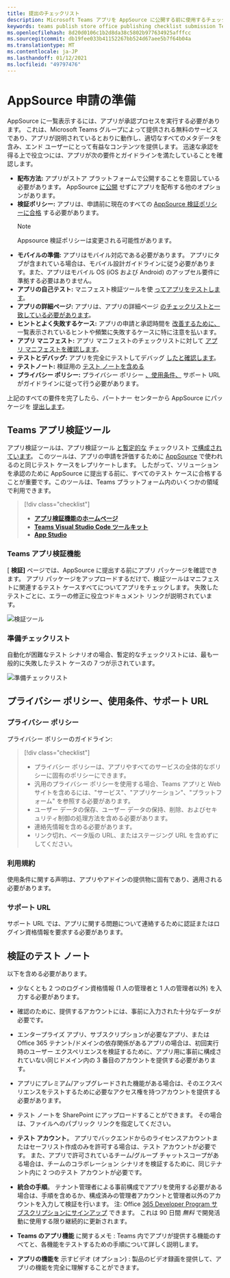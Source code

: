 ```yaml
---
title: 提出のチェックリスト
description: Microsoft Teams アプリを AppSource に公開する前に使用するチェックリスト
keywords: teams publish store office publishing checklist submission Teams apps appsource validation
ms.openlocfilehash: 8d20d0106c1b2d8da38c5802b977634925afffcc
ms.sourcegitcommit: db19fee033b41152267bb524d67aee5b7f64b04a
ms.translationtype: MT
ms.contentlocale: ja-JP
ms.lasthandoff: 01/12/2021
ms.locfileid: "49797476"
---
```

# <a name="prepare-for-appsource-submission"></a>AppSource 申請の準備  

AppSource に一覧表示するには、アプリが承認プロセスを実行する必要があります。 これは、Microsoft Teams グループによって提供される無料のサービスであり、アプリが説明されているとおりに動作し、適切なすべてのメタデータを含み、エンド ユーザーにとって有益なコンテンツを提供します。 迅速な承認を得る上で役立つには、アプリが次の要件とガイドラインを満たしていることを確認します。

* **配布方法:** アプリがストア プラットフォームで公開することを意図している必要があります。 AppSource [に公開](../../overview.md) せずにアプリを配布する他のオプションがあります。
* **検証ポリシー:** アプリは、申請前に現在のすべての [AppSource 検証ポリシーに合格](https://docs.microsoft.com/legal/marketplace/certification-policies#1140-teams) する必要があります。 
  > [!NOTE] 
  > Appsource 検証ポリシーは変更される可能性があります。
* **モバイルの準備:** アプリはモバイル対応である必要があります。 アプリにタブが含まれている場合は、モバイル設計[](~/tabs/design/tabs-mobile.md)ガイドラインに従う必要があります。また、アプリ[](~/concepts/deploy-and-publish/appsource/prepare/frequently-failed-cases.md#-mobile-responsiveness-no-direct-upsell-or-payment)はモバイル OS (iOS および Android) のアップセル要件に準拠する必要はありません。
* **アプリの自己テスト:** マニフェスト検証ツールを使 [ってアプリをテストします](#teams-app-validation-tool)。
* **アプリの詳細ページ:** アプリは、アプリの詳細ページ  [のチェックリストと一致している必要があります](detail-page-checklist.md)。
* **ヒントとよく失敗するケース:** アプリの申請と承認時間を [改善するために、](frequently-failed-cases.md)  一覧表示されているヒントや頻繁に失敗するケースに特に注意を払います。
* **アプリ マニフェスト:** アプリ マニフェストのチェックリストに対して [アプリ マニフェストを確認します](app-manifest-checklist.md)。
* **テストとデバッグ:** アプリを完全にテストしてデバッグ [したと確認します](../../../build-and-test/debug.md)。
* **テストノート:** 検証用の [テスト ノートを含める](#test-notes-for-validation)
* **プライバシー ポリシー:** プライバシー ポリシー [、使用条件、](#privacy-policy-terms-of-use-and-support-urls) サポート URL がガイドラインに従って行う必要があります。

上記のすべての要件を完了したら、パートナー センターから AppSource にパッケージを [提出します](/office/dev/store/use-partner-center-to-submit-to-appsource)。

## <a name="teams-app-validation-tool"></a>Teams アプリ検証ツール

アプリ検証ツールは、アプリ検証ツール [と暫定的な](#teams-app-validator) チェックリスト [で構成されています](#preliminary-checklist)。 このツールは、アプリの申請を評価するために [AppSource](/office/dev/store/submit-to-appsource-via-partner-center) で使われるのと同じテスト ケースをレプリケートします。 したがって、ソリューションを承認のために AppSource に提出する前に、すべてのテスト ケースに合格することが重要です。このツールは、Teams プラットフォーム内のいくつかの領域で利用できます。

> [!div class="checklist"]
>
> * [**アプリ検証機能のホームページ**](https://dev.teams.microsoft.com/appvalidation.html)
> * [**Teams Visual Studio Code ツールキット**](/toolkit/visual-studio-code-overview.md)
> * [**App Studio**](/concepts/build-and-test/app-studio-overview.md)

### <a name="teams-app-validator"></a>Teams アプリ検証機能

[ **検証]** ページでは、AppSource に提出する前にアプリ パッケージを確認できます。 アプリ パッケージをアップロードするだけで、検証ツールはマニフェストに関連するテスト ケースすべてについてアプリをチェックします。 失敗したテストごとに、エラーの修正に役立つドキュメント リンクが説明されています。

![検証ツール](../../../../assets/images/validation-tool/validator.png)

### <a name="preliminary-checklist"></a>準備チェックリスト

自動化が困難なテスト シナリオの場合、暫定的なチェックリストには、最も一般的に失敗したテスト ケースの 7 つが示されています。

![準備チェックリスト](../../../../assets/images/validation-tool/preliminary-checklist.png)

## <a name="privacy-policy-terms-of-use-and-support-urls"></a>プライバシー ポリシー、使用条件、サポート URL

### <a name="privacy-policy"></a>プライバシー ポリシー

プライバシー ポリシーのガイドライン:

> [!div class="checklist"]
>
> * プライバシー ポリシーは、アプリやすべてのサービスの全体的なポリシーに固有のポリシーにできます。
> * 汎用のプライバシー ポリシーを使用する場合、Teams アプリと Web サイトを含めるには、"サービス"、"アプリケーション"、"プラットフォーム" を参照する必要があります。
> * ユーザー データの保存、ユーザー データの保持、削除、およびセキュリティ制御の処理方法を含める必要があります。
> * 連絡先情報を含める必要があります。
> * リンク切れ、ベータ版の URL、またはステージング URL を含めずにしてください。

### <a name="terms-of-use"></a>利用規約

使用条件に関する声明は、アプリやアドインの提供物に固有であり、適用される必要があります。

### <a name="support-urls"></a>サポート URL

サポート URL では、アプリに関する問題について連絡するために認証またはログイン資格情報を要求する必要があります。

## <a name="test-notes-for-validation"></a>検証のテスト ノート

以下を含める必要があります。

* 少なくとも 2 つのログイン資格情報 (1 人の管理者と 1 人の管理者以外) を入力する必要があります。

* 確認のために、提供するアカウントには、事前に入力された十分なデータが必要です。

* エンタープライズ アプリ、サブスクリプションが必要なアプリ、または Office 365 テナント/ドメインの依存関係があるアプリの場合は、初回実行時のユーザー エクスペリエンスを検証するために、アプリ用に事前に構成されていない同じドメイン内の 3 番目のアカウントを提供する必要があります。

* アプリにプレミアム/アップグレードされた機能がある場合は、そのエクスペリエンスをテストするために必要なアクセス権を持つアカウントを提供する必要があります。

* テスト ノートを SharePoint にアップロードすることができます。 その場合は、ファイルへのパブリック リンクを指定してください。

* **テスト アカウント**。 アプリでバックエンドからのライセンスアカウントまたはセーフリスト作成のみを許可する場合は、テスト アカウントが必要です。 また、アプリで許可されているチーム/グループ チャットスコープがある場合は、チームのコラボレーション シナリオを検証するために、同じテナント内に 2 つのテスト アカウントが必要です。

* **統合の手順**。 テナント管理者による事前構成でアプリを使用する必要がある場合は、手順を含めるか、構成済みの管理者アカウントと管理者以外のアカウントを入力して検証を行います。 注: Office [365 Developer Program サブスクリプションにサインアップ](https://developer.microsoft.com/microsoft-365/dev-program) できます。 これは 90 日間 *無料* で開発活動に使用する限り継続的に更新されます。

* **Teams のアプリ機能** に関するメモ : Teams 内でアプリが提供する機能のすべてと、各機能をテストするための手順について詳しく説明します。

* **アプリの機能を** 示すビデオ (オプション) : 製品のビデオ録画を提供して、アプリの機能を完全に理解することができます。

